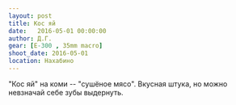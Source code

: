 ```yaml
---
layout: post
title: Кос яй
date:   2016-05-01 00:00:00
author: Д.Г.
gear: [E-300 , 35mm macro]
shoot_date: 2016-05-01
location: Нахабино
---
```


"Кос яй" на коми -- "сушёное мясо". Вкусная штука, но можно невзначай себе зубы выдернуть.
